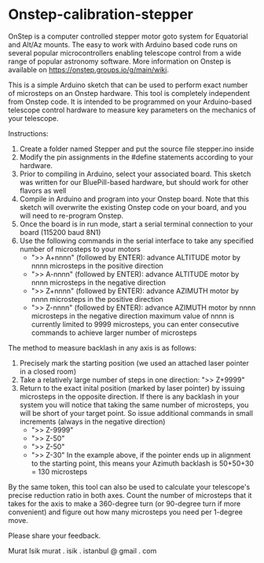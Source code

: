 # Onstep-calibration-stepper
OnStep is a computer controlled stepper motor goto system for Equatorial and Alt/Az mounts. The easy to work with Arduino based code runs on several popular microcontrollers enabling telescope control from a wide range of popular astronomy software. More information on Onstep is available on https://onstep.groups.io/g/main/wiki.

This is a simple Arduino sketch that can be used to perform exact number of microsteps on an Onstep hardware. This tool is completely independent from Onstep code.
It is intended to be programmed on your Arduino-based telescope control hardware to measure key parameters on the mechanics of your telescope.

Instructions:
  1. Create a folder named Stepper and put the source file stepper.ino inside
  2. Modify the pin assignments in the #define statements according to your hardware. 
  3. Prior to compiling in Arduino, select your associated board. This sketch was written for our BluePill-based hardware, but should work for other flavors as well
  4. Compile in Arduino and program into your Onstep board. Note that this sketch will overwrite the existing Onstep code on your board, and you will need to re-program Onstep.
  5. Once the board is in run mode, start a serial terminal connection to your board (115200 baud 8N1)
  6. Use the following commands in the serial interface to take any specified number of microsteps to your motors
      * ">> A+nnnn" (followed by ENTER): advance ALTITUDE motor by nnnn microsteps in the positive direction
      * ">> A-nnnn" (followed by ENTER): advance ALTITUDE motor by nnnn microsteps in the negative direction
      * ">> Z+nnnn" (followed by ENTER): advance AZIMUTH motor by nnnn microsteps in the positive direction
      * ">> Z-nnnn" (followed by ENTER): advance AZIMUTH motor by nnnn microsteps in the negative direction
        maximum value of nnnn is currently limited to 9999 microsteps, you can enter consecutive commands to achieve larger number of microsteps
      
The method to measure backlash in any axis is as follows:
  1. Precisely mark the starting position (we used an attached laser pointer in a closed room)
  2. Take a relatively large number of steps in one direction:
        ">> Z+9999"
  3. Return to the exact inital position (marked by laser pointer) by issuing microsteps in the opposite direction.
     If there is any backlash in your system you will notice that taking the same number of microsteps, you will be short of your target point.
     So issue additional commands in small increments (always in the negative direction)
        * ">> Z-9999"
        * ">> Z-50"
        * ">> Z-50"       
        * ">> Z-30"
     In the example above, if the pointer ends up in alignment to the starting point, this means your Azimuth backlash is 50+50+30 = 130 microsteps

By the same token, this tool can also be used to calculate your telescope's precise reduction ratio in both axes.
Count the number of microsteps that it takes for the axis to make a 360-degree turn (or 90-degree turn if more convenient) and figure out how many
microsteps you need per 1-degree move.

Please share your feedback.

Murat Isik
murat . isik . istanbul @ gmail . com        
